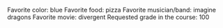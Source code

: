 Favorite color: blue
Favorite food: pizza
Favorite musician/band: imagine dragons
Favorite movie: divergent
Requested grade in the course: 100
